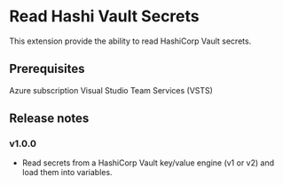 # Read Hashi Vault Secrets

This extension provide the ability to read HashiCorp Vault secrets.

## Prerequisites

Azure subscription
Visual Studio Team Services (VSTS)

## Release notes

### v1.0.0

- Read secrets from a HashiCorp Vault key/value engine (v1 or v2) and load them into variables.

